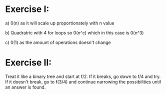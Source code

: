 # Exercise I:

a) 0(n) as it will scale up proportionately with n value

b) Quadratric with 4 for loops so 0(n^c) which in this case is 0(n^3)

c) 0(1) as the amount of operations doesn't change

# Exercise II:

Treat it like a binary tree and start at f/2. If it breaks, go down to f/4 and try. If it doesn't break, go to f(3/4) and continue narrowing the possibilities until an answer is found.